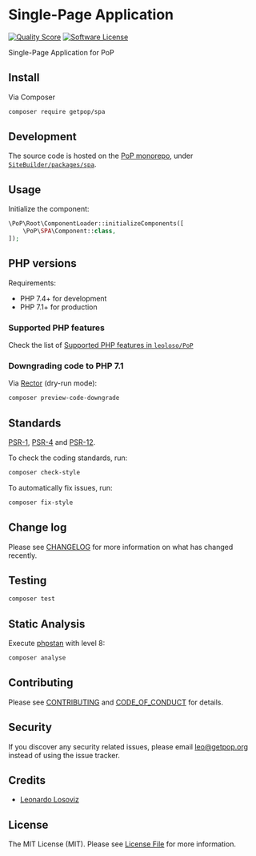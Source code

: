 # Single-Page Application
<!-- [![Build Status][ico-travis]][link-travis] -->
[![Quality Score][ico-code-quality]][link-code-quality]
[![Software License][ico-license]](LICENSE.md)

<!--
[![Latest Version on Packagist][ico-version]][link-packagist]
[![Coverage Status][ico-scrutinizer]][link-scrutinizer]
[![Total Downloads][ico-downloads]][link-downloads]
-->

Single-Page Application for PoP

## Install

Via Composer

``` bash
composer require getpop/spa
```

## Development

The source code is hosted on the [PoP monorepo](https://github.com/leoloso/PoP), under [`SiteBuilder/packages/spa`](https://github.com/leoloso/PoP/tree/master/layers/SiteBuilder/packages/spa).

## Usage

Initialize the component:

``` php
\PoP\Root\ComponentLoader::initializeComponents([
    \PoP\SPA\Component::class,
]);
```

## PHP versions

Requirements:

- PHP 7.4+ for development
- PHP 7.1+ for production

### Supported PHP features

Check the list of [Supported PHP features in `leoloso/PoP`](https://github.com/leoloso/PoP/#supported-php-features)

### Downgrading code to PHP 7.1

Via [Rector](https://github.com/rectorphp/rector) (dry-run mode):

```bash
composer preview-code-downgrade
```

## Standards

[PSR-1](https://www.php-fig.org/psr/psr-1), [PSR-4](https://www.php-fig.org/psr/psr-4) and [PSR-12](https://www.php-fig.org/psr/psr-12).

To check the coding standards, run:

``` bash
composer check-style
```

To automatically fix issues, run:

``` bash
composer fix-style
```

## Change log

Please see [CHANGELOG](CHANGELOG.md) for more information on what has changed recently.

## Testing

``` bash
composer test
```

## Static Analysis

Execute [phpstan](https://github.com/phpstan/phpstan) with level 8:

``` bash
composer analyse
```

## Contributing

Please see [CONTRIBUTING](CONTRIBUTING.md) and [CODE_OF_CONDUCT](CODE_OF_CONDUCT.md) for details.

## Security

If you discover any security related issues, please email leo@getpop.org instead of using the issue tracker.

## Credits

- [Leonardo Losoviz][link-author]

## License

The MIT License (MIT). Please see [License File](LICENSE.md) for more information.

[ico-version]: https://img.shields.io/packagist/v/getpop/spa.svg?style=flat-square
[ico-license]: https://img.shields.io/badge/license-MIT-brightgreen.svg?style=flat-square
[ico-travis]: https://img.shields.io/travis/getpop/spa/master.svg?style=flat-square
[ico-scrutinizer]: https://img.shields.io/scrutinizer/coverage/g/getpop/spa.svg?style=flat-square
[ico-code-quality]: https://img.shields.io/scrutinizer/g/getpop/spa.svg?style=flat-square
[ico-downloads]: https://img.shields.io/packagist/dt/getpop/spa.svg?style=flat-square

[link-packagist]: https://packagist.org/packages/getpop/spa
[link-travis]: https://travis-ci.org/getpop/spa
[link-scrutinizer]: https://scrutinizer-ci.com/g/getpop/spa/code-structure
[link-code-quality]: https://scrutinizer-ci.com/g/getpop/spa
[link-downloads]: https://packagist.org/packages/getpop/spa
[link-contributors]: ../../../../../../contributors
[link-author]: https://github.com/leoloso
